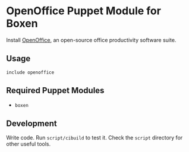 # OpenOffice Puppet Module for Boxen

Install [OpenOffice](http://www.openoffice.org/porting/mac/), an open-source office productivity software suite.

## Usage

```puppet
include openoffice
```

## Required Puppet Modules

* `boxen`

## Development

Write code. Run `script/cibuild` to test it. Check the `script`
directory for other useful tools.
